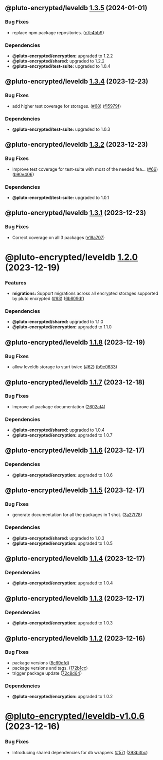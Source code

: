 ## @pluto-encrypted/leveldb [1.3.5](https://github.com/atala-community-projects/pluto-encrypted/compare/@pluto-encrypted/leveldb@1.3.4...@pluto-encrypted/leveldb@1.3.5) (2024-01-01)


### Bug Fixes

* replace npm package repositories. ([c7c4bb9](https://github.com/atala-community-projects/pluto-encrypted/commit/c7c4bb9e5ab55762ac44bc9caa1b98094088647d))





### Dependencies

* **@pluto-encrypted/encryption:** upgraded to 1.2.2
* **@pluto-encrypted/shared:** upgraded to 1.2.2
* **@pluto-encrypted/test-suite:** upgraded to 1.0.4

## @pluto-encrypted/leveldb [1.3.4](https://github.com/elribonazo/pluto-encrypted/compare/@pluto-encrypted/leveldb@1.3.3...@pluto-encrypted/leveldb@1.3.4) (2023-12-23)


### Bug Fixes

* add higher test coverage for storages. ([#68](https://github.com/elribonazo/pluto-encrypted/issues/68)) ([f15979f](https://github.com/elribonazo/pluto-encrypted/commit/f15979fff3c58f04d0eb617eda3a5eb677b1dfa1))





### Dependencies

* **@pluto-encrypted/test-suite:** upgraded to 1.0.3

## @pluto-encrypted/leveldb [1.3.2](https://github.com/elribonazo/pluto-encrypted/compare/@pluto-encrypted/leveldb@1.3.1...@pluto-encrypted/leveldb@1.3.2) (2023-12-23)


### Bug Fixes

* Improve test coverage for test-suite with most of the needed fea… ([#66](https://github.com/elribonazo/pluto-encrypted/issues/66)) ([b90e406](https://github.com/elribonazo/pluto-encrypted/commit/b90e40670e82808f38b880456ccc0c5505b48757))





### Dependencies

* **@pluto-encrypted/test-suite:** upgraded to 1.0.1

## @pluto-encrypted/leveldb [1.3.1](https://github.com/elribonazo/pluto-encrypted/compare/@pluto-encrypted/leveldb@1.3.0...@pluto-encrypted/leveldb@1.3.1) (2023-12-23)


### Bug Fixes

* Correct coverage on all 3 packages ([e18a707](https://github.com/elribonazo/pluto-encrypted/commit/e18a707b49784b6eace13aaa69e8d4fd4526626b))

# @pluto-encrypted/leveldb [1.2.0](https://github.com/elribonazo/pluto-encrypted/compare/@pluto-encrypted/leveldb@1.1.8...@pluto-encrypted/leveldb@1.2.0) (2023-12-19)


### Features

* **migrations:** Support migrations across all encrypted storages supported by pluto encrypted ([#63](https://github.com/elribonazo/pluto-encrypted/issues/63)) ([6b609df](https://github.com/elribonazo/pluto-encrypted/commit/6b609df8cf893a269fc0c1f8026db0caa6098ac5))





### Dependencies

* **@pluto-encrypted/shared:** upgraded to 1.1.0
* **@pluto-encrypted/encryption:** upgraded to 1.1.0

## @pluto-encrypted/leveldb [1.1.8](https://github.com/elribonazo/pluto-encrypted/compare/@pluto-encrypted/leveldb@1.1.7...@pluto-encrypted/leveldb@1.1.8) (2023-12-19)


### Bug Fixes

* allow leveldb storage to start twice ([#62](https://github.com/elribonazo/pluto-encrypted/issues/62)) ([b9e0633](https://github.com/elribonazo/pluto-encrypted/commit/b9e06330f01f672a790a33d9a6127f835d1b7009))

## @pluto-encrypted/leveldb [1.1.7](https://github.com/elribonazo/pluto-encrypted/compare/@pluto-encrypted/leveldb@1.1.6...@pluto-encrypted/leveldb@1.1.7) (2023-12-18)


### Bug Fixes

* Improve all package documentation ([2602af4](https://github.com/elribonazo/pluto-encrypted/commit/2602af4f37f97eb2f70d39d79eb3c3e715e7cead))





### Dependencies

* **@pluto-encrypted/shared:** upgraded to 1.0.4
* **@pluto-encrypted/encryption:** upgraded to 1.0.7

## @pluto-encrypted/leveldb [1.1.6](https://github.com/elribonazo/pluto-encrypted/compare/@pluto-encrypted/leveldb@1.1.5...@pluto-encrypted/leveldb@1.1.6) (2023-12-17)





### Dependencies

* **@pluto-encrypted/encryption:** upgraded to 1.0.6

## @pluto-encrypted/leveldb [1.1.5](https://github.com/elribonazo/pluto-encrypted/compare/@pluto-encrypted/leveldb@1.1.4...@pluto-encrypted/leveldb@1.1.5) (2023-12-17)


### Bug Fixes

* generate documentation for all the packages in 1 shot. ([3a27f78](https://github.com/elribonazo/pluto-encrypted/commit/3a27f78d122855a353efe814fdb7e48e0222ade2))





### Dependencies

* **@pluto-encrypted/shared:** upgraded to 1.0.3
* **@pluto-encrypted/encryption:** upgraded to 1.0.5

## @pluto-encrypted/leveldb [1.1.4](https://github.com/elribonazo/pluto-encrypted/compare/@pluto-encrypted/leveldb@1.1.3...@pluto-encrypted/leveldb@1.1.4) (2023-12-17)





### Dependencies

* **@pluto-encrypted/encryption:** upgraded to 1.0.4

## @pluto-encrypted/leveldb [1.1.3](https://github.com/elribonazo/pluto-encrypted/compare/@pluto-encrypted/leveldb@1.1.2...@pluto-encrypted/leveldb@1.1.3) (2023-12-17)





### Dependencies

* **@pluto-encrypted/encryption:** upgraded to 1.0.3

## @pluto-encrypted/leveldb [1.1.2](https://github.com/elribonazo/pluto-encrypted/compare/@pluto-encrypted/leveldb@1.1.1...@pluto-encrypted/leveldb@1.1.2) (2023-12-16)


### Bug Fixes

* package versions ([8c69dfd](https://github.com/elribonazo/pluto-encrypted/commit/8c69dfd143c5db3fd174557a4bc92394bd503b86))
* package versions and tags. ([172b1cc](https://github.com/elribonazo/pluto-encrypted/commit/172b1cc803e18b4967571349db8728cb33bbb35c))
* trigger package update ([72c8d64](https://github.com/elribonazo/pluto-encrypted/commit/72c8d645db13000945b438cb223728c55f910433))





### Dependencies

* **@pluto-encrypted/encryption:** upgraded to 1.0.2

# [@pluto-encrypted/leveldb-v1.0.6](https://github.com/elribonazo/pluto-encrypted/compare/@pluto-encrypted/leveldb-v1.0.5...@pluto-encrypted/leveldb-v1.0.6) (2023-12-16)


### Bug Fixes

* Introducing shared dependencies for db wrappers ([#57](https://github.com/elribonazo/pluto-encrypted/issues/57)) ([393b3bc](https://github.com/elribonazo/pluto-encrypted/commit/393b3bc2cbd811bf45fca7f67bb6704c617ed504))

